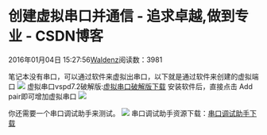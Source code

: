 
# 创建虚拟串口并通信 - 追求卓越,做到专业 - CSDN博客


2016年01月04日 15:27:56[Waldenz](https://me.csdn.net/enter89)阅读数：3981


笔记本没有串口，可以通过软件来虚拟出串口，以下就是通过软件来创建的虚拟端口
![](https://img-blog.csdn.net/20160104152937535?watermark/2/text/aHR0cDovL2Jsb2cuY3Nkbi5uZXQv/font/5a6L5L2T/fontsize/400/fill/I0JBQkFCMA==/dissolve/70/gravity/Center)
虚拟串口vspd7.2破解版:[虚拟串口破解版下载](http://download.csdn.net/detail/enter89/9389164)
安装软件后，直接点击 Add pair即可增加虚拟串口
![](https://img-blog.csdn.net/20160104153045157)

你还需要一个串口调试助手来测试。
![](https://img-blog.csdn.net/20160104153128360)
串口调试助手资源下载：[串口调试助手下载](http://download.csdn.net/detail/enter89/9389168)


